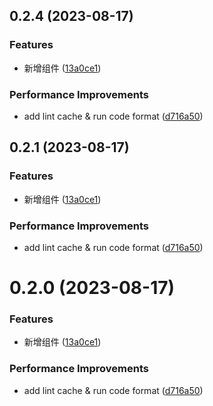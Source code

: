 ## 0.2.4 (2023-08-17)

### Features

- 新增组件 ([13a0ce1](https://github.com/weimob-tech/titian-h5/commit/13a0ce1394cb637f53e386cc20ce300353d17d76))

### Performance Improvements

- add lint cache & run code format ([d716a50](https://github.com/weimob-tech/titian-h5/commit/d716a50e957ec0a7faacc031ae5ba42979ec837e))

## 0.2.1 (2023-08-17)

### Features

- 新增组件 ([13a0ce1](https://github.com/weimob-tech/titian-h5/commit/13a0ce1394cb637f53e386cc20ce300353d17d76))

### Performance Improvements

- add lint cache & run code format ([d716a50](https://github.com/weimob-tech/titian-h5/commit/d716a50e957ec0a7faacc031ae5ba42979ec837e))

# 0.2.0 (2023-08-17)

### Features

- 新增组件 ([13a0ce1](https://github.com/weimob-tech/titian-h5/commit/13a0ce1394cb637f53e386cc20ce300353d17d76))

### Performance Improvements

- add lint cache & run code format ([d716a50](https://github.com/weimob-tech/titian-h5/commit/d716a50e957ec0a7faacc031ae5ba42979ec837e))
